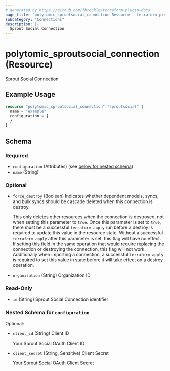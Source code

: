 ```yaml
---
# generated by https://github.com/fbreckle/terraform-plugin-docs
page_title: "polytomic_sproutsocial_connection Resource - terraform-provider-polytomic"
subcategory: "Connections"
description: |-
  Sprout Social Connection
---
```


# polytomic_sproutsocial_connection (Resource)

Sprout Social Connection

## Example Usage

```terraform
resource "polytomic_sproutsocial_connection" "sproutsocial" {
  name = "example"
  configuration = {
  }
}
```

<!-- schema generated by tfplugindocs -->
## Schema

### Required

- `configuration` (Attributes) (see [below for nested schema](#nestedatt--configuration))
- `name` (String)

### Optional

- `force_destroy` (Boolean) Indicates whether dependent models, syncs, and bulk syncs should be cascade
deleted when this connection is destroy.

  This only deletes other resources when the connection is destroyed, not when
setting this parameter to `true`. Once this parameter is set to `true`, there
must be a successful `terraform apply` run before a destroy is required to
update this value in the resource state. Without a successful `terraform apply`
after this parameter is set, this flag will have no effect. If setting this
field in the same operation that would require replacing the connection or
destroying the connection, this flag will not work. Additionally when importing
a connection, a successful `terraform apply` is required to set this value in
state before it will take effect on a destroy operation.
- `organization` (String) Organization ID

### Read-Only

- `id` (String) Sprout Social Connection identifier

<a id="nestedatt--configuration"></a>
### Nested Schema for `configuration`

Optional:

- `client_id` (String) Client ID

    Your Sprout Social OAuth Client ID
- `client_secret` (String, Sensitive) Client Secret

    Your Sprout Social OAuth Client Secret


